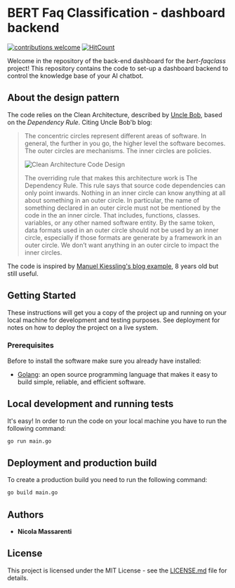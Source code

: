# BERT Faq Classification - dashboard backend

[![contributions welcome](https://img.shields.io/badge/contributions-welcome-brightgreen.svg?style=flat)](https://github.com/nicolamassarenti/be-dashboard-bert-faqclass)
[![HitCount](http://hits.dwyl.com/nicolamassarenti/be-dashboard-bert-faqclass.svg)](http://hits.dwyl.com/nicolamassarenti/be-dashboard-bert-faqclass)

Welcome in the repository of the back-end dashboard for the _bert-faqclass_ project! This repository contains the code to set-up a dashboard backend to control the knowledge base of your AI chatbot.

## About the design pattern

The code relies on the Clean Architecture, described by [Uncle Bob](https://blog.cleancoder.com/uncle-bob/2012/08/13/the-clean-architecture.html), based on the _Dependency Rule_. Citing Uncle Bob'b blog:
>The concentric circles represent different areas of software. In general, the further in you go, the higher level the software becomes. The outer circles are mechanisms. The inner circles are policies.
>
>![Clean Architecture Code Design](https://blog.cleancoder.com/uncle-bob/images/2012-08-13-the-clean-architecture/CleanArchitecture.jpg "Clean Architecture")
>
>The overriding rule that makes this architecture work is The Dependency Rule. This rule says that source code dependencies can only point inwards. Nothing in an inner circle can know anything at all about something in an outer circle. In particular, the name of something declared in an outer circle must not be mentioned by the code in the an inner circle. That includes, functions, classes. variables, or any other named software entity.
> By the same token, data formats used in an outer circle should not be used by an inner circle, especially if those formats are generate by a framework in an outer circle. We don’t want anything in an outer circle to impact the inner circles.

The code is inspired by [Manuel Kiessling's blog example](https://manuel.kiessling.net/2012/09/28/applying-the-clean-architecture-to-go-applications/), 8 years old but still useful.

## Getting Started

These instructions will get you a copy of the project up and running on your local machine for development and testing purposes. See deployment for notes on how to deploy the project on a live system.

### Prerequisites

Before to install the software make sure you already have installed:

- [Golang](https://golang.org/): an open source programming language that makes it easy to build simple, reliable, and efficient software.

## Local development and running tests

It's easy! In order to run the code on your local machine you have to run the following command:

```bash
go run main.go
```

## Deployment and production build

To create a production build you need to run the following command:

```bash
go build main.go
```

## Authors

- **Nicola Massarenti**

## License

This project is licensed under the MIT License - see the [LICENSE.md](LICENSE.md) file for details.
